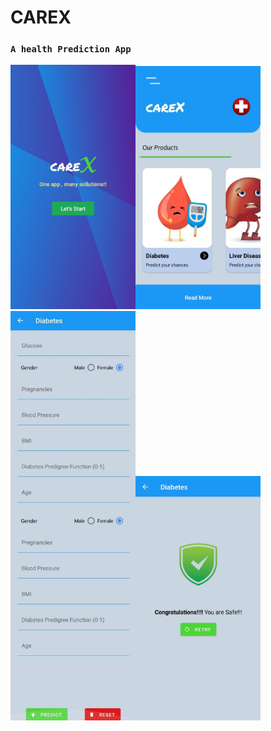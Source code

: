# CAREX  
### `A health Prediction App`

<img src="img1.jpeg" width=200/><img src="img2.jpeg" width=200/><img src="img3.jpeg" width=200/><img src="img4.jpeg" width=200/>

